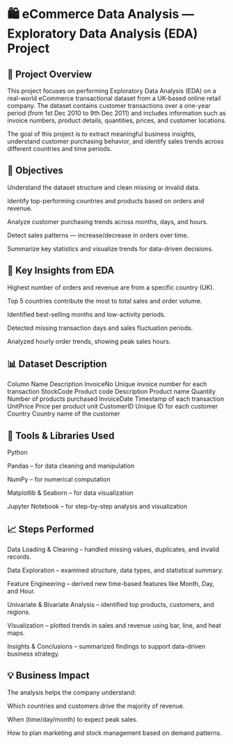 # 🛍️ eCommerce Data Analysis — Exploratory Data Analysis (EDA) Project

## 📄 Project Overview

This project focuses on performing Exploratory Data Analysis (EDA) on a real-world eCommerce transactional dataset from a UK-based online retail company. The dataset contains customer transactions over a one-year period (from 1st Dec 2010 to 9th Dec 2011) and includes information such as invoice numbers, product details, quantities, prices, and customer locations.

The goal of this project is to extract meaningful business insights, understand customer purchasing behavior, and identify sales trends across different countries and time periods.

## 🎯 Objectives

Understand the dataset structure and clean missing or invalid data.

Identify top-performing countries and products based on orders and revenue.

Analyze customer purchasing trends across months, days, and hours.

Detect sales patterns — increase/decrease in orders over time.

Summarize key statistics and visualize trends for data-driven decisions.

## 🧠 Key Insights from EDA

Highest number of orders and revenue are from a specific country (UK).

Top 5 countries contribute the most to total sales and order volume.

Identified best-selling months and low-activity periods.

Detected missing transaction days and sales fluctuation periods.

Analyzed hourly order trends, showing peak sales hours.

## 📊 Dataset Description
Column Name	Description
InvoiceNo	Unique invoice number for each transaction
StockCode	Product code
Description	Product name
Quantity	Number of products purchased
InvoiceDate	Timestamp of each transaction
UnitPrice	Price per product unit
CustomerID	Unique ID for each customer
Country	Country name of the customer

## 🧰 Tools & Libraries Used

Python

Pandas – for data cleaning and manipulation

NumPy – for numerical computation

Matplotlib & Seaborn – for data visualization

Jupyter Notebook – for step-by-step analysis and visualization

## 📈 Steps Performed

Data Loading & Cleaning – handled missing values, duplicates, and invalid records.

Data Exploration – examined structure, data types, and statistical summary.

Feature Engineering – derived new time-based features like Month, Day, and Hour.

Univariate & Bivariate Analysis – identified top products, customers, and regions.

Visualization – plotted trends in sales and revenue using bar, line, and heat maps.

Insights & Conclusions – summarized findings to support data-driven business strategy.

## 💡 Business Impact

The analysis helps the company understand:

Which countries and customers drive the majority of revenue.

When (time/day/month) to expect peak sales.

How to plan marketing and stock management based on demand patterns.
